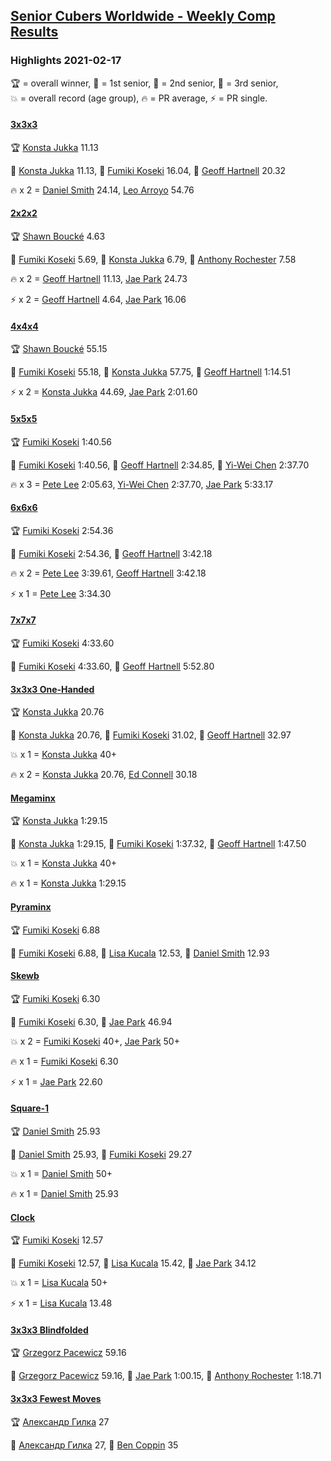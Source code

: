 <style>table {white-space: nowrap;}</style>
<link rel="stylesheet" type="text/css" href="/scw-comp/css/flags.css" />

## [Senior Cubers Worldwide - Weekly Comp Results](/scw-comp/results/)
### Highlights 2021-02-17

<span style="white-space: nowrap;">🏆 = overall winner</span>, <span style="white-space: nowrap;">🥇 = 1st senior</span>, <span style="white-space: nowrap;">🥈 = 2nd senior</span>, <span style="white-space: nowrap;">🥉 = 3rd senior</span>, <span style="white-space: nowrap;">💥 = overall record (age group)</span>, <span style="white-space: nowrap;">🔥 = PR average</span>, <span style="white-space: nowrap;">⚡ = PR single</span>.

#### [3x3x3](333.md)

<span style="white-space: nowrap;">🏆 [Konsta Jukka](../../persons/konsta_jukka/333.md) 11.13</span>

<span style="white-space: nowrap;">🥇 [Konsta Jukka](../../persons/konsta_jukka/333.md) 11.13</span>, <span style="white-space: nowrap;">🥈 [Fumiki Koseki](../../persons/fumiki_koseki/333.md) 16.04</span>, <span style="white-space: nowrap;">🥉 [Geoff Hartnell](../../persons/geoff_hartnell/333.md) 20.32</span>

🔥 x 2 = <span style="white-space: nowrap;">[Daniel Smith](../../persons/daniel_smith/333.md) 24.14</span>, <span style="white-space: nowrap;">[Leo Arroyo](../../persons/leo_arroyo/333.md) 54.76</span>

#### [2x2x2](222.md)

<span style="white-space: nowrap;">🏆 [Shawn Boucké](../../persons/shawn_boucke/222.md) 4.63</span>

<span style="white-space: nowrap;">🥇 [Fumiki Koseki](../../persons/fumiki_koseki/222.md) 5.69</span>, <span style="white-space: nowrap;">🥈 [Konsta Jukka](../../persons/konsta_jukka/222.md) 6.79</span>, <span style="white-space: nowrap;">🥉 [Anthony Rochester](../../persons/anthony_rochester/222.md) 7.58</span>

🔥 x 2 = <span style="white-space: nowrap;">[Geoff Hartnell](../../persons/geoff_hartnell/222.md) 11.13</span>, <span style="white-space: nowrap;">[Jae Park](../../persons/jae_park/222.md) 24.73</span>

⚡ x 2 = <span style="white-space: nowrap;">[Geoff Hartnell](../../persons/geoff_hartnell/222.md) 4.64</span>, <span style="white-space: nowrap;">[Jae Park](../../persons/jae_park/222.md) 16.06</span>

#### [4x4x4](444.md)

<span style="white-space: nowrap;">🏆 [Shawn Boucké](../../persons/shawn_boucke/444.md) 55.15</span>

<span style="white-space: nowrap;">🥇 [Fumiki Koseki](../../persons/fumiki_koseki/444.md) 55.18</span>, <span style="white-space: nowrap;">🥈 [Konsta Jukka](../../persons/konsta_jukka/444.md) 57.75</span>, <span style="white-space: nowrap;">🥉 [Geoff Hartnell](../../persons/geoff_hartnell/444.md) 1:14.51</span>

⚡ x 2 = <span style="white-space: nowrap;">[Konsta Jukka](../../persons/konsta_jukka/444.md) 44.69</span>, <span style="white-space: nowrap;">[Jae Park](../../persons/jae_park/444.md) 2:01.60</span>

#### [5x5x5](555.md)

<span style="white-space: nowrap;">🏆 [Fumiki Koseki](../../persons/fumiki_koseki/555.md) 1:40.56</span>

<span style="white-space: nowrap;">🥇 [Fumiki Koseki](../../persons/fumiki_koseki/555.md) 1:40.56</span>, <span style="white-space: nowrap;">🥈 [Geoff Hartnell](../../persons/geoff_hartnell/555.md) 2:34.85</span>, <span style="white-space: nowrap;">🥉 [Yi-Wei Chen](../../persons/yi_wei_chen/555.md) 2:37.70</span>

🔥 x 3 = <span style="white-space: nowrap;">[Pete Lee](../../persons/pete_lee/555.md) 2:05.63</span>, <span style="white-space: nowrap;">[Yi-Wei Chen](../../persons/yi_wei_chen/555.md) 2:37.70</span>, <span style="white-space: nowrap;">[Jae Park](../../persons/jae_park/555.md) 5:33.17</span>

#### [6x6x6](666.md)

<span style="white-space: nowrap;">🏆 [Fumiki Koseki](../../persons/fumiki_koseki/666.md) 2:54.36</span>

<span style="white-space: nowrap;">🥇 [Fumiki Koseki](../../persons/fumiki_koseki/666.md) 2:54.36</span>, <span style="white-space: nowrap;">🥈 [Geoff Hartnell](../../persons/geoff_hartnell/666.md) 3:42.18</span>

🔥 x 2 = <span style="white-space: nowrap;">[Pete Lee](../../persons/pete_lee/666.md) 3:39.61</span>, <span style="white-space: nowrap;">[Geoff Hartnell](../../persons/geoff_hartnell/666.md) 3:42.18</span>

⚡ x 1 = <span style="white-space: nowrap;">[Pete Lee](../../persons/pete_lee/666.md) 3:34.30</span>

#### [7x7x7](777.md)

<span style="white-space: nowrap;">🏆 [Fumiki Koseki](../../persons/fumiki_koseki/777.md) 4:33.60</span>

<span style="white-space: nowrap;">🥇 [Fumiki Koseki](../../persons/fumiki_koseki/777.md) 4:33.60</span>, <span style="white-space: nowrap;">🥈 [Geoff Hartnell](../../persons/geoff_hartnell/777.md) 5:52.80</span>

#### [3x3x3 One-Handed](333oh.md)

<span style="white-space: nowrap;">🏆 [Konsta Jukka](../../persons/konsta_jukka/333oh.md) 20.76</span>

<span style="white-space: nowrap;">🥇 [Konsta Jukka](../../persons/konsta_jukka/333oh.md) 20.76</span>, <span style="white-space: nowrap;">🥈 [Fumiki Koseki](../../persons/fumiki_koseki/333oh.md) 31.02</span>, <span style="white-space: nowrap;">🥉 [Geoff Hartnell](../../persons/geoff_hartnell/333oh.md) 32.97</span>

💥 x 1 = <span style="white-space: nowrap;">[Konsta Jukka](../../persons/konsta_jukka/333oh.md) 40+</span>

🔥 x 2 = <span style="white-space: nowrap;">[Konsta Jukka](../../persons/konsta_jukka/333oh.md) 20.76</span>, <span style="white-space: nowrap;">[Ed Connell](../../persons/ed_connell/333oh.md) 30.18</span>

#### [Megaminx](minx.md)

<span style="white-space: nowrap;">🏆 [Konsta Jukka](../../persons/konsta_jukka/minx.md) 1:29.15</span>

<span style="white-space: nowrap;">🥇 [Konsta Jukka](../../persons/konsta_jukka/minx.md) 1:29.15</span>, <span style="white-space: nowrap;">🥈 [Fumiki Koseki](../../persons/fumiki_koseki/minx.md) 1:37.32</span>, <span style="white-space: nowrap;">🥉 [Geoff Hartnell](../../persons/geoff_hartnell/minx.md) 1:47.50</span>

💥 x 1 = <span style="white-space: nowrap;">[Konsta Jukka](../../persons/konsta_jukka/minx.md) 40+</span>

🔥 x 1 = <span style="white-space: nowrap;">[Konsta Jukka](../../persons/konsta_jukka/minx.md) 1:29.15</span>

#### [Pyraminx](pyram.md)

<span style="white-space: nowrap;">🏆 [Fumiki Koseki](../../persons/fumiki_koseki/pyram.md) 6.88</span>

<span style="white-space: nowrap;">🥇 [Fumiki Koseki](../../persons/fumiki_koseki/pyram.md) 6.88</span>, <span style="white-space: nowrap;">🥈 [Lisa Kucala](../../persons/lisa_kucala/pyram.md) 12.53</span>, <span style="white-space: nowrap;">🥉 [Daniel Smith](../../persons/daniel_smith/pyram.md) 12.93</span>

#### [Skewb](skewb.md)

<span style="white-space: nowrap;">🏆 [Fumiki Koseki](../../persons/fumiki_koseki/skewb.md) 6.30</span>

<span style="white-space: nowrap;">🥇 [Fumiki Koseki](../../persons/fumiki_koseki/skewb.md) 6.30</span>, <span style="white-space: nowrap;">🥈 [Jae Park](../../persons/jae_park/skewb.md) 46.94</span>

💥 x 2 = <span style="white-space: nowrap;">[Fumiki Koseki](../../persons/fumiki_koseki/skewb.md) 40+</span>, <span style="white-space: nowrap;">[Jae Park](../../persons/jae_park/skewb.md) 50+</span>

🔥 x 1 = <span style="white-space: nowrap;">[Fumiki Koseki](../../persons/fumiki_koseki/skewb.md) 6.30</span>

⚡ x 1 = <span style="white-space: nowrap;">[Jae Park](../../persons/jae_park/skewb.md) 22.60</span>

#### [Square-1](sq1.md)

<span style="white-space: nowrap;">🏆 [Daniel Smith](../../persons/daniel_smith/sq1.md) 25.93</span>

<span style="white-space: nowrap;">🥇 [Daniel Smith](../../persons/daniel_smith/sq1.md) 25.93</span>, <span style="white-space: nowrap;">🥈 [Fumiki Koseki](../../persons/fumiki_koseki/sq1.md) 29.27</span>

💥 x 1 = <span style="white-space: nowrap;">[Daniel Smith](../../persons/daniel_smith/sq1.md) 50+</span>

🔥 x 1 = <span style="white-space: nowrap;">[Daniel Smith](../../persons/daniel_smith/sq1.md) 25.93</span>

#### [Clock](clock.md)

<span style="white-space: nowrap;">🏆 [Fumiki Koseki](../../persons/fumiki_koseki/clock.md) 12.57</span>

<span style="white-space: nowrap;">🥇 [Fumiki Koseki](../../persons/fumiki_koseki/clock.md) 12.57</span>, <span style="white-space: nowrap;">🥈 [Lisa Kucala](../../persons/lisa_kucala/clock.md) 15.42</span>, <span style="white-space: nowrap;">🥉 [Jae Park](../../persons/jae_park/clock.md) 34.12</span>

💥 x 1 = <span style="white-space: nowrap;">[Lisa Kucala](../../persons/lisa_kucala/clock.md) 50+</span>

⚡ x 1 = <span style="white-space: nowrap;">[Lisa Kucala](../../persons/lisa_kucala/clock.md) 13.48</span>

#### [3x3x3 Blindfolded](333bf.md)

<span style="white-space: nowrap;">🏆 [Grzegorz Pacewicz](../../persons/grzegorz_pacewicz/333bf.md) 59.16</span>

<span style="white-space: nowrap;">🥇 [Grzegorz Pacewicz](../../persons/grzegorz_pacewicz/333bf.md) 59.16</span>, <span style="white-space: nowrap;">🥈 [Jae Park](../../persons/jae_park/333bf.md) 1:00.15</span>, <span style="white-space: nowrap;">🥉 [Anthony Rochester](../../persons/anthony_rochester/333bf.md) 1:18.71</span>

#### [3x3x3 Fewest Moves](333fm.md)

<span style="white-space: nowrap;">🏆 [Александр Гилка](../../persons/александр_гилка/333fm.md) 27</span>

<span style="white-space: nowrap;">🥇 [Александр Гилка](../../persons/александр_гилка/333fm.md) 27</span>, <span style="white-space: nowrap;">🥈 [Ben Coppin](../../persons/ben_coppin/333fm.md) 35</span>


<!-- Global site tag (gtag.js) - Google Analytics -->
<script async src="https://www.googletagmanager.com/gtag/js?id=UA-86348435-3"></script>
<script>window.dataLayer = window.dataLayer || []; function gtag() {dataLayer.push(arguments);} gtag('js', new Date()); gtag('config', 'UA-86348435-3');</script>
